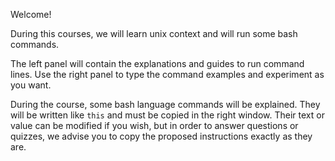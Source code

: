 Welcome!

During this courses, we will learn unix context and will run some bash commands.

The left panel will contain the explanations and guides to run command lines. Use the right panel to type the command examples and experiment as you want.

During the course, some bash language commands will be explained. They will be written like `this` and must be copied in the right window. Their text or value can be modified if you wish, but in order to answer questions or quizzes, we advise you to copy the proposed instructions exactly as they are.
